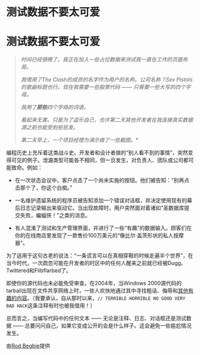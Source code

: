 # 测试数据不要太可爱

# 测试数据不要太可爱

> *时间已经很晚了。我正在加入一些占位数据来测试我一直在工作的页面布局。*
> 
> *我借用了The Clash的成员的名字作为用户的名称。公司名称？Sex Pistols的歌曲标题也行。现在我需要一些股票代码 —— 只需要一些大写的四个字母。*
> 
> *我用了**那些**四个字母的词语。*
> 
> *看起来无害。只是为了逗乐自己，也许第二天其他开发者在我连接真实数据源之前也能受到些启发。*
> 
> *第二天早上，一个项目经理为演示做了一些截图。**

编程历史上充斥着这类战斗史。开发者和设计者做的“别人看不到的事情”，突然变得可见的例子。泄漏类型可能各不相同，但一旦发生，对负责人、团队或公司都可能致命。例如：

+   在一次状态会议中，客户点击了一个尚未实施的按钮。他们被告知：“别再点击那个了，你这个白痴。”

+   一名维护遗留系统的程序员被告知添加一个错误对话框，并决定使用现有的幕后日志记录输出来驱动它。当出现故障时，用户突然面对着诸如“圣数据库提交失败，蝙蝠侠！”之类的消息。

+   有人混淆了测试和生产管理界面，并进行了一些“有趣”的数据输入。顾客们在你的在线商店里发现了一款售价100万美元的“像比尔·盖茨形状的私人按摩器”。

为了适用于这句古老的说法：“一条谎言可以在真相穿鞋的时候走遍半个世界”，在当今时代，一次疏忽可能在开发者的时区中的任何人醒来之前就已经被Dugg、Twittered和Flibflarbed了。

即使你的源代码也未必能免受审查。在2004年，当Windows 2000源代码的tarball出现在文件共享网络上时，一些人欢快地通过其中寻找粗话、侮辱和[其他有趣的内容](http://www.kuro5hin.org/story/2004/2/15/71552/7795)。（我要承认，自从那时以来，`// TERRIBLE HORRIBLE NO GOOD VERY BAD HACK`这条注释有时也被我借用！）

总而言之，当编写代码中的任何文本 —— 无论是注释、日志、对话框还是测试数据 —— 总要问问自己，如果它变成公开的会是什么样子。这会避免一些尴尬情况发生。

由[Rod Begbie](http://programmer.97things.oreilly.com/wiki/index.php/Rod_Begbie)提供

